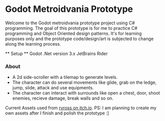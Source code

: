# Godot Metroidvania Prototype

Welcome to the Godot metroidvania prototype project using C# programming.
The goal of this prototype is for me to practice C# programming and Object Oriented design patterns.
It's for learning purposes only and the prototype code/design/art is subjected to change along the learning process.

** Setup **
Godot .Net version 3.x
JetBrains Rider

### About
- A 2d side-scroller with a tilemap to generate levels.
- The character can do several movements like glide, grab on the ledge, jump, slide, attack and use equipments.
- The character can interact with surrounds like open a chest, door, shoot enemies, recieve damage, break walls and so on.

Current Assets used from [rvross on itch.io]([https://pages.github.com/](https://rvros.itch.io/animated-pixel-hero)). 
PS: I am planning to create my own assets after I finish and polish the prototype :]
